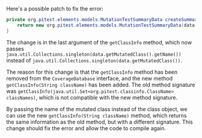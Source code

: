 Here's a possible patch to fix the error:
```java
private org.pitest.elements.models.MutationTestSummaryData createSummaryData(final org.pitest.coverage.CoverageDatabase coverage, final org.pitest.mutationtest.ClassMutationResults data) {
    return new org.pitest.elements.models.MutationTestSummaryData(data.getFileName(), data.getMutations(), coverage.getClassInfo(java.util.Collections.singleton(data.getMutatedClass().getName())));
}
```
The change is in the last argument of the `getClassInfo` method, which now passes `java.util.Collections.singleton(data.getMutatedClass().getName())` instead of `java.util.Collections.singleton(data.getMutatedClass())`.

The reason for this change is that the `getClassInfo` method has been removed from the `CoverageDatabase` interface, and the new method `getClassInfo(String className)` has been added. The old method signature was `getClassInfo(java.util.Set<org.pitest.classinfo.ClassName> classNames)`, which is not compatible with the new method signature.

By passing the name of the mutated class instead of the class object, we can use the new `getClassInfo(String className)` method, which returns the same information as the old method, but with a different signature. This change should fix the error and allow the code to compile again.